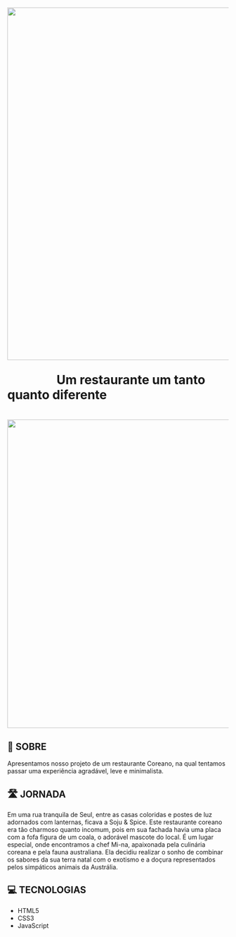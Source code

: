 <h1>
<img src ="https://i.postimg.cc/QMc2n6Jh/Logo-nome-1.png" width = 800px;>
<p>    Um restaurante um tanto quanto diferente</p>
</h1>
<h1>
<img src = "https://i.postimg.cc/dVGKMTNv/Screen.png" width = 700px>
</h1>

## 📒 SOBRE
Apresentamos nosso projeto de um restaurante Coreano, na qual tentamos passar uma experiência agradável, leve e minimalista.

## 🛣️ JORNADA
Em uma rua tranquila de Seul, entre as casas coloridas e postes de luz adornados com lanternas, ficava a Soju & Spice. Este restaurante coreano era tão charmoso quanto incomum, pois em sua fachada havia uma placa com a fofa figura de um coala, o adorável mascote do local. É um lugar especial, onde encontramos a chef Mi-na, apaixonada pela culinária coreana e pela fauna australiana. Ela decidiu realizar o sonho de combinar os sabores da sua terra natal com o exotismo e a doçura representados pelos simpáticos animais da Austrália.

## 💻 TECNOLOGIAS
- HTML5
- CSS3
- JavaScript
